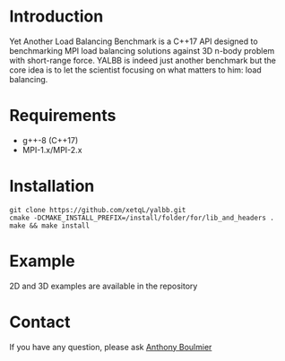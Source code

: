 # Introduction
Yet Another Load Balancing Benchmark is a C++17 API designed to benchmarking MPI load balancing solutions against 3D n-body problem with short-range force. YALBB is indeed just another benchmark but the core idea is to let the scientist focusing on what matters to him: load balancing.

# Requirements
- g++-8 (C++17)
- MPI-1.x/MPI-2.x

# Installation
```console
git clone https://github.com/xetqL/yalbb.git
cmake -DCMAKE_INSTALL_PREFIX=/install/folder/for/lib_and_headers .
make && make install
```

# Example
2D and 3D examples are available in the repository

# Contact
If you have any question, please ask [Anthony Boulmier](anthony.boulmier@unige.ch)



